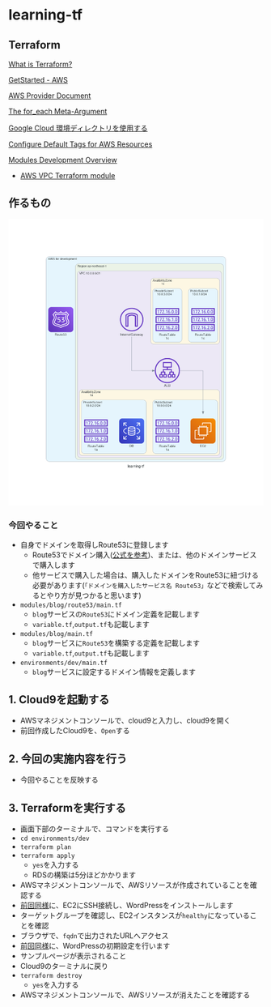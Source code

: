 # learning-tf

## Terraform
[What is Terraform?](https://developer.hashicorp.com/terraform/intro)

[GetStarted - AWS](https://developer.hashicorp.com/terraform/tutorials/aws-get-started)

[AWS Provider Document](https://registry.terraform.io/providers/hashicorp/aws/latest/docs)

[The for_each Meta-Argument](https://developer.hashicorp.com/terraform/language/meta-arguments/for_each)

[Google Cloud 環境ディレクトリを使用する](https://cloud.google.com/docs/terraform/best-practices-for-terraform#environment-directories)

[Configure Default Tags for AWS Resources](https://developer.hashicorp.com/terraform/tutorials/aws/aws-default-tags)

[Modules Development Overview](https://developer.hashicorp.com/terraform/language/modules/develop)

- [AWS VPC Terraform module](https://registry.terraform.io/modules/terraform-aws-modules/vpc/aws/latest)

## 作るもの
![image](/img/learning-tf.png)

### 今回やること
- 自身でドメインを取得しRoute53に登録します
  - Route53でドメイン購入([公式を参考](https://docs.aws.amazon.com/ja_jp/Route53/latest/DeveloperGuide/domain-register.html#domain-register-procedure))、または、他のドメインサービスで購入します
  - 他サービスで購入した場合は、購入したドメインをRoute53に紐づける必要があります(`「ドメインを購入したサービス名 Route53」`などで検索してみるとやり方が見つかると思います)
- `modules/blog/route53/main.tf`
  - `blog`サービスの`Route53`にドメイン定義を記載します
  - `variable.tf`,`output.tf`も記載します
- `modules/blog/main.tf`
  - `blog`サービスに`Route53`を構築する定義を記載します
  - `variable.tf`,`output.tf`も記載します
- `environments/dev/main.tf`
  - `blog`サービスに設定するドメイン情報を定義します

## 1. Cloud9を起動する
- AWSマネジメントコンソールで、cloud9と入力し、cloud9を開く
- 前回作成したCloud9を、`Open`する

## 2. 今回の実施内容を行う
- 今回やることを反映する

## 3. Terraformを実行する
- 画面下部のターミナルで、コマンドを実行する
- `cd environments/dev`
- `terraform plan`
- `terraform apply`
  - `yes`を入力する
  - RDSの構築は5分ほどかかります
- AWSマネジメントコンソールで、AWSリソースが作成されていることを確認する
- [前回同様](https://github.com/yzak/learning-tf/tree/10-elb#3-terraform%E3%82%92%E5%AE%9F%E8%A1%8C%E3%81%99%E3%82%8B)に、EC2にSSH接続し、WordPressをインストールします
- ターゲットグループを確認し、EC2インスタンスが`healthy`になっていることを確認
- ブラウザで、`fqdn`で出力されたURLへアクセス
- [前回同様](https://github.com/yzak/learning-tf/tree/10-elb#3-terraform%E3%82%92%E5%AE%9F%E8%A1%8C%E3%81%99%E3%82%8B)に、WordPressの初期設定を行います
- サンプルページが表示されること
- Cloud9のターミナルに戻り
- `terraform destroy`
  - `yes`を入力する
- AWSマネジメントコンソールで、AWSリソースが消えたことを確認する

